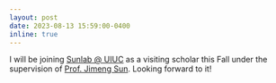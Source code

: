 ```yaml
---
layout: post
date: 2023-08-13 15:59:00-0400
inline: true
---
```


I will be joining [Sunlab @ UIUC](https://www.sunlab.org/) as a visiting scholar this Fall under the supervision of [Prof. Jimeng Sun](https://cs.illinois.edu/about/people/faculty/jimeng). Looking forward to it!
